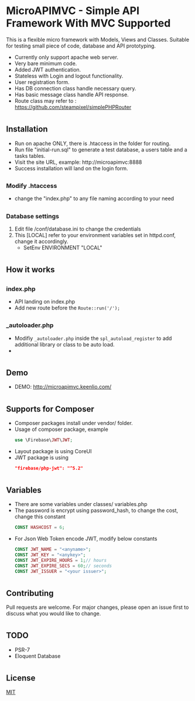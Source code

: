 # <h1> MicroAPIMVC - Simple API Framework With MVC Supported

This is a flexible micro framework with Models, Views and Classes. Suitable for testing small piece of code, database and API prototyping.
* Currently only support apache web server.
* Very bare minimum code.
* Added JWT authentication. 
* Stateless with Login and logout functionality.
* User registration form. 
* Has DB connection class handle necessary query.
* Has basic message class handle API response.
* Route class may refer to : https://github.com/steampixel/simplePHPRouter

# <h2>Installation
* Run on apache ONLY, there is .htaccess in the folder for routing. 
* Run file "initial-run.sql" to generate a test database, a users table and a tasks tables.
* Visit the site URL, example: http://microapimvc:8888
* Success installation will land on the login form.

## <h3> Modify .htaccess
* change the "index.php" to any file naming according to your need
## <h3> Database settings
1. Edit file /conf/database.ini to change the credentials
2. This [LOCAL] refer to your environment variables set in httpd.conf, change it accordingly.
    * SetEnv    ENVIRONMENT    "LOCAL"

# <h2> How it works
## <h3> index.php
- API landing on index.php
- Add new route before the ``` Route::run('/'); ```
## <h3> _autoloader.php
- Modifiy ```_autoloader.php``` inside the ```spl_autoload_register``` to add additional library or class to be auto load.
-


# <h2> Demo
- DEMO: http://microapimvc.keenlio.com/

# <h2> Supports for Composer
- Composer packages install under vendor/ folder.
- Usage of composer package, example
    ```php
    use \Firebase\JWT\JWT;
    ```
- Layout package is using CoreUI
- JWT package is using 
    ```json
    "firebase/php-jwt": "^5.2"
    ```

# <h2> Variables
- There are some variables under classes/ variables.php
- The password is encrypt using password_hash, to change the cost, change this constant
    ```php
    CONST HASHCOST = 6;
    ```
- For Json Web Token encode JWT, modify below constants
    ```php
    CONST JWT_NAME = "<anyname>";
    CONST JWT_KEY = "<anykey>";
    CONST JWT_EXPIRE_HOURS = 1;// hours
    CONST JWT_EXPIRE_SECS = 60;// seconds
    CONST JWT_ISSUER = "<your issuer>";
    ```

# <h2> Contributing
Pull requests are welcome. For major changes, please open an issue first to discuss what you would like to change.

# <h2> TODO
- PSR-7
- Eloquent Database

# <h2> License
[MIT](https://choosealicense.com/licenses/mit/)